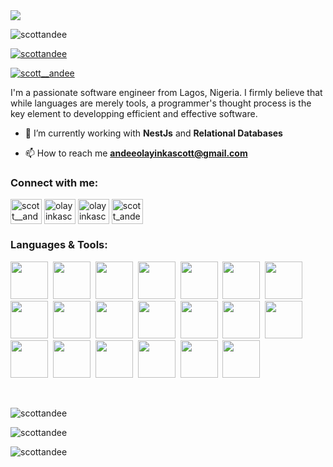 <img align="center" src="https://i.imgur.com/D6wOadi.png">

<br>

<p align="left"> <img src="https://komarev.com/ghpvc/?username=scottandee&label=Profile%20views&color=0e75b6&style=flat" alt="scottandee" /> </p>


<p align="left"> <a href="https://github.com/ryo-ma/github-profile-trophy"><img src="https://github-profile-trophy.vercel.app/?username=scottandee" alt="scottandee" /></a> </p>
<p align="left"> <a href="https://twitter.com/scott__andee" target="blank"><img src="https://img.shields.io/twitter/follow/scott__andee?logo=twitter&style=for-the-badge" alt="scott__andee" /></a> </p>

<p>I'm a passionate software engineer from Lagos, Nigeria. I firmly believe that while languages are merely tools, a programmer's thought process is the key element to developping efficient and effective software.</p>

- 🌱 I’m currently working with **NestJs** and **Relational Databases**

- 📫 How to reach me **andeeolayinkascott@gmail.com**

<h3 align="left">Connect with me:</h3>
<p align="left">
<a href="https://twitter.com/scott__andee" target="blank"><img align="center" src="https://raw.githubusercontent.com/rahuldkjain/github-profile-readme-generator/master/src/images/icons/Social/twitter.svg" alt="scott__andee" height="40" width="50" /></a>
<a href="https://www.linkedin.com/in/olayinkascott-andee/" target="blank"><img align="center" src="https://raw.githubusercontent.com/rahuldkjain/github-profile-readme-generator/master/src/images/icons/Social/linked-in-alt.svg" alt="olayinkascott andee" height="40" width="50" /></a>
<a href="https://fb.com/olayinkascottandee" target="blank"><img align="center" src="https://raw.githubusercontent.com/rahuldkjain/github-profile-readme-generator/master/src/images/icons/Social/facebook.svg" alt="olayinkascott andee" height="40" width="50" /></a>
<a href="https://www.instagram.com/scott__andee/" target="blank"><img align="center" src="https://raw.githubusercontent.com/rahuldkjain/github-profile-readme-generator/master/src/images/icons/Social/instagram.svg" alt="scott_andee" height="40" width="50" /></a>
</p>

<h3 align="left">Languages & Tools:</h3>
<p>
  <img width="60" height="60" src="https://cdn.jsdelivr.net/gh/devicons/devicon@latest/icons/linux/linux-original.svg" />&nbsp;
  <img width="60" height="60" src="https://cdn.jsdelivr.net/gh/devicons/devicon@latest/icons/git/git-original.svg" />&nbsp;
  <img width="60" height="60" src="https://cdn.jsdelivr.net/gh/devicons/devicon@latest/icons/bash/bash-original.svg" />&nbsp;
  <img width="60" height="60" src="https://cdn.jsdelivr.net/gh/devicons/devicon@latest/icons/c/c-original.svg" />&nbsp;
  <img width="60" height="60" src="https://cdn.jsdelivr.net/gh/devicons/devicon@latest/icons/python/python-original.svg" />&nbsp;
  <img width="60" height="60" src="https://cdn.jsdelivr.net/gh/devicons/devicon@latest/icons/flask/flask-original.svg" />&nbsp;
  <img width="60" height="60" src="https://cdn.jsdelivr.net/gh/devicons/devicon@latest/icons/nodejs/nodejs-original-wordmark.svg" />&nbsp;
  <img width="60" height="60" src="https://cdn.jsdelivr.net/gh/devicons/devicon@latest/icons/typescript/typescript-plain.svg" />&nbsp;
  <img width="60" height="60" src="https://cdn.jsdelivr.net/gh/devicons/devicon@latest/icons/express/express-original.svg" />&nbsp;
  <img width="60" height="60" src="https://cdn.jsdelivr.net/gh/devicons/devicon@latest/icons/nestjs/nestjs-original-wordmark.svg" />&nbsp;
  <img width="60" height="60" src="https://cdn.jsdelivr.net/gh/devicons/devicon@latest/icons/mongodb/mongodb-original-wordmark.svg" />&nbsp;
  <img width="60" height="60" src="https://cdn.jsdelivr.net/gh/devicons/devicon@latest/icons/mysql/mysql-original-wordmark.svg" />&nbsp;
  <img width="60" height="60" src="https://cdn.jsdelivr.net/gh/devicons/devicon@latest/icons/postgresql/postgresql-original-wordmark.svg" />&nbsp;
  <img width="60" height="60" src="https://cdn.jsdelivr.net/gh/devicons/devicon@latest/icons/redis/redis-original-wordmark.svg" />&nbsp;
  <img width="60" height="60" src="https://cdn.jsdelivr.net/gh/devicons/devicon@latest/icons/heroku/heroku-original.svg" />&nbsp;
  <img width="60" height="60" src="https://cdn.jsdelivr.net/gh/devicons/devicon@latest/icons/postman/postman-plain.svg" />&nbsp;
  <img width="60" height="60" src="https://cdn.jsdelivr.net/gh/devicons/devicon@latest/icons/javascript/javascript-original.svg" />&nbsp;
  <img width="60" height="60" src="https://cdn.jsdelivr.net/gh/devicons/devicon@latest/icons/css3/css3-original-wordmark.svg" />&nbsp;
  <img width="60" height="60" src="https://cdn.jsdelivr.net/gh/devicons/devicon@latest/icons/html5/html5-original-wordmark.svg" />&nbsp;
  <img width="60" height="60" src="https://cdn.jsdelivr.net/gh/devicons/devicon@latest/icons/bootstrap/bootstrap-original.svg" />&nbsp;
</p>
<br>
<p><img align="center" src="https://github-readme-stats.vercel.app/api/top-langs?username=scottandee&show_icons=true&locale=en&layout=compact" alt="scottandee" /></p>
<p><img align="center" src="https://github-readme-stats.vercel.app/api?username=scottandee&show_icons=true&locale=en" alt="scottandee" /></p>
<p><img align="center" src="https://github-readme-streak-stats.herokuapp.com/?user=scottandee&" alt="scottandee" /></p>

